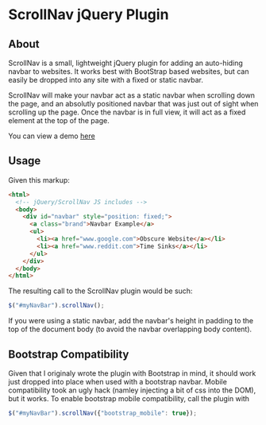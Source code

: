 ScrollNav jQuery Plugin
=======================

About
-----

ScrollNav is a small, lightweight jQuery plugin 
for adding an auto-hiding navbar to websites. It 
works best with BootStrap based websites, but can
easily be dropped into any site with a fixed or 
static navbar.  

ScrollNav will make your navbar act as a static 
navbar when scrolling down the page, and an absolutly
positioned navbar that was just out of sight when scrolling
up the page. Once the navbar is in full view, it will act as
a fixed element at the top of the page. 

You can view a demo [here](http://dymk.github.com/demo.html) 

Usage
------
Given this markup:
```html
<html>
  <!-- jQuery/ScrollNav JS includes -->
  <body>
    <div id="navbar" style="position: fixed;">
      <a class="brand">Navbar Example</a>
      <ul>
        <li><a href="www.google.com">Obscure Website</a></li>
        <li><a href="www.reddit.com">Time Sinks</a></li>
      </ul>
    </div>
  </body>
</html>
```

The resulting call to the ScrollNav plugin would be such:
```javascript
$("#myNavBar").scrollNav();
```

If you were using a static navbar, add the navbar's height in padding
to the top of the document body (to avoid the navbar overlapping body
content).

Bootstrap Compatibility
-----------------------
Given that I originaly wrote the plugin with Bootstrap in mind, it 
should work just dropped into place when used with a bootstrap navbar.
Mobile compatibility took an ugly hack (namley injecting a bit of
css into the DOM), but it works. 
To enable bootstrap mobile compatibility, call the plugin with

```javascript
$("#myNavBar").scrollNav({"bootstrap_mobile": true});
```
